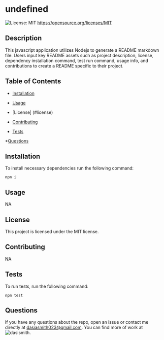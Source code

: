 # undefined
  ![License: MIT](https://img.shields.io/badge/License-MIT-yellow.svg)
      https://opensource.org/licenses/MIT

  ## Description

  This javascript application utilizes Nodejs to generate a README markdown file. Users input key README assets such as project description, license, dependency installation command, test run command, usage info, and contributions to create a README specific to their project. 

  ## Table of Contents

  * [Installation](#installation)

  * [Usage](#usage)

  * [License] (#license)

  * [Contributing](#contributing)

  * [Tests](#tests)

  *[Questions](#questions)

  ## Installation
  
  To install necessary dependencies run the following command:

  ```
  npm i
  ```

  ## Usage

  NA

  ## License

  This project is licensed under the MIT license.

  ## Contributing

  NA

  ## Tests

  To run tests, run the following command:

  ```
  npm test
  ```

  ## Questions

  If you have any questions about the repo, open an issue or contact me directly at dasiasmith023@gmail.com. You can find more of work
  at ![dasismith](https://github.com/dasismith/).

